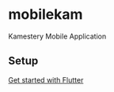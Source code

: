 # mobilekam
Kamestery Mobile Application

## Setup
[Get started with Flutter](https://flutter.io/get-started/install/)
